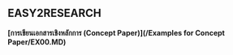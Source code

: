## EASY2RESEARCH

**[การเขียนเอกสารเชิงหลักการ (Concept Paper)](/Examples for Concept Paper/EX00.MD)**
